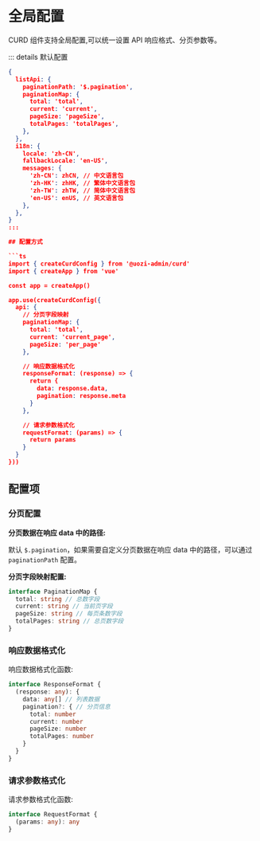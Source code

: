 # 全局配置

CURD 组件支持全局配置,可以统一设置 API 响应格式、分页参数等。

::: details 默认配置

```json
{
  listApi: {
    paginationPath: '$.pagination',
    paginationMap: {
      total: 'total',
      current: 'current',
      pageSize: 'pageSize',
      totalPages: 'totalPages',
    },
  },
  i18n: {
    locale: 'zh-CN',
    fallbackLocale: 'en-US',
    messages: {
      'zh-CN': zhCN, // 中文语言包
      'zh-HK': zhHK, // 繁体中文语言包
      'zh-TW': zhTW, // 简体中文语言包
      'en-US': enUS, // 英文语言包
    },
  },
}
:::

## 配置方式

```ts
import { createCurdConfig } from '@uozi-admin/curd'
import { createApp } from 'vue'

const app = createApp()

app.use(createCurdConfig({
  api: {
    // 分页字段映射
    paginationMap: {
      total: 'total',
      current: 'current_page',
      pageSize: 'per_page'
    },

    // 响应数据格式化
    responseFormat: (response) => {
      return {
        data: response.data,
        pagination: response.meta
      }
    },

    // 请求参数格式化
    requestFormat: (params) => {
      return params
    }
  }
}))
```

## 配置项

### 分页配置

**分页数据在响应 data 中的路径:**

默认 `$.pagination`，如果需要自定义分页数据在响应 data 中的路径，可以通过 `paginationPath` 配置。

**分页字段映射配置:**

```ts
interface PaginationMap {
  total: string // 总数字段
  current: string // 当前页字段
  pageSize: string // 每页条数字段
  totalPages: string // 总页数字段
}
```

### 响应数据格式化

响应数据格式化函数:

```ts
interface ResponseFormat {
  (response: any): {
    data: any[] // 列表数据
    pagination?: { // 分页信息
      total: number
      current: number
      pageSize: number
      totalPages: number
    }
  }
}
```

### 请求参数格式化

请求参数格式化函数:

```ts
interface RequestFormat {
  (params: any): any
}
```
